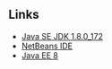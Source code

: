 ## Links

- [Java SE JDK 1.8.0_172](http://www.oracle.com/technetwork/java/javase/downloads/jdk8-downloads-2133151.html)
- [NetBeans IDE](https://netbeans.org/downloads/start.html?platform=windows&lang=en&option=javaee)
- [Java EE 8](http://www.oracle.com/technetwork/java/javaee/downloads/java-ee-sdk-downloads-3908423.html)